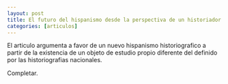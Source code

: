 ```yaml
---
layout: post
title: El futuro del hispanismo desde la perspectiva de un historiador
categories: [articulos]
---
```


El articulo argumenta a favor de un nuevo hispanismo historiografico a partir de la existencia de un  objeto de estudio propio diferente del definido por las historiografias nacionales.

<!--more-->

Completar.